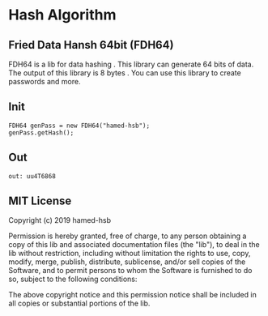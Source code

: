 # Hash Algorithm
  ## Fried Data Hansh 64bit (FDH64)
  
  FDH64 is a lib for data hashing . 
  This library can generate 64 bits of data. The output of this library is 8 bytes .
  You can use this library to create passwords and more.
	
## Init

	FDH64 genPass = new FDH64("hamed-hsb");
	genPass.getHash();
	
## Out

	out: uu4T6868
	
	
	
	
	
## MIT License

Copyright (c) 2019 hamed-hsb

Permission is hereby granted, free of charge, to any person obtaining a copy
of this lib and associated documentation files (the "lib"), to deal
in the lib without restriction, including without limitation the rights
to use, copy, modify, merge, publish, distribute, sublicense, and/or sell
copies of the Software, and to permit persons to whom the Software is
furnished to do so, subject to the following conditions:

The above copyright notice and this permission notice shall be included in all
copies or substantial portions of the lib.


